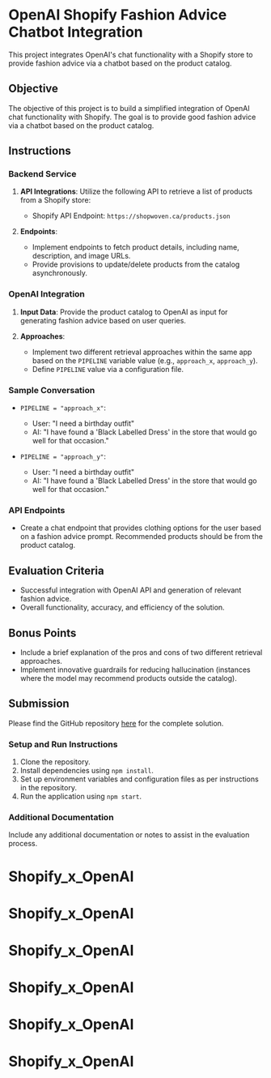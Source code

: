 # OpenAI Shopify Fashion Advice Chatbot Integration

This project integrates OpenAI's chat functionality with a Shopify store to provide fashion advice via a chatbot based on the product catalog.

## Objective

The objective of this project is to build a simplified integration of OpenAI chat functionality with Shopify. The goal is to provide good fashion advice via a chatbot based on the product catalog.

## Instructions

### Backend Service

1. **API Integrations**: Utilize the following API to retrieve a list of products from a Shopify store:

   - Shopify API Endpoint: `https://shopwoven.ca/products.json`

2. **Endpoints**:
   - Implement endpoints to fetch product details, including name, description, and image URLs.
   - Provide provisions to update/delete products from the catalog asynchronously.

### OpenAI Integration

1. **Input Data**: Provide the product catalog to OpenAI as input for generating fashion advice based on user queries.

2. **Approaches**:
   - Implement two different retrieval approaches within the same app based on the `PIPELINE` variable value (e.g., `approach_x`, `approach_y`).
   - Define `PIPELINE` value via a configuration file.

### Sample Conversation

- `PIPELINE = "approach_x"`:

  - User: "I need a birthday outfit"
  - AI: "I have found a 'Black Labelled Dress' in the store that would go well for that occasion."

- `PIPELINE = "approach_y"`:
  - User: "I need a birthday outfit"
  - AI: "I have found a 'Black Labelled Dress' in the store that would go well for that occasion."

### API Endpoints

- Create a chat endpoint that provides clothing options for the user based on a fashion advice prompt. Recommended products should be from the product catalog.

## Evaluation Criteria

- Successful integration with OpenAI API and generation of relevant fashion advice.
- Overall functionality, accuracy, and efficiency of the solution.

## Bonus Points

- Include a brief explanation of the pros and cons of two different retrieval approaches.
- Implement innovative guardrails for reducing hallucination (instances where the model may recommend products outside the catalog).

## Submission

Please find the GitHub repository [here](https://github.com/mxnuchim/Shopify_x_OpenAI) for the complete solution.

### Setup and Run Instructions

1. Clone the repository.
2. Install dependencies using `npm install`.
3. Set up environment variables and configuration files as per instructions in the repository.
4. Run the application using `npm start`.

### Additional Documentation

Include any additional documentation or notes to assist in the evaluation process.
# Shopify_x_OpenAI
# Shopify_x_OpenAI
# Shopify_x_OpenAI
# Shopify_x_OpenAI
# Shopify_x_OpenAI
# Shopify_x_OpenAI
